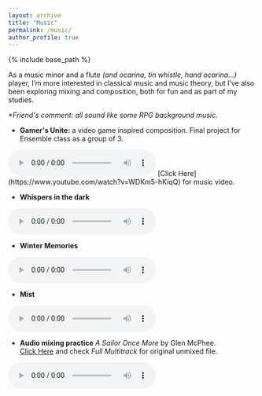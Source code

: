 ```yaml
---
layout: archive
title: "Music"
permalink: /music/
author_profile: true
---
```


{% include base_path %}

As a music minor and a flute *(and ocarina, tin whistle, hand ocarina…)* player, I’m more interested in classical music and music theory, but I’ve also been exploring  mixing and composition, both for fun and as part of my studies.

*\*Friend's comment: all sound like some RPG background music.* 

 - **Gamer's Unite:** a video game inspired composition. Final project for Ensemble class as a group of 3.  
<audio controls>
    <source src="/musics/gamers_unite.mp3" type="audio/mpeg">
</audio>
[Click Here](https://www.youtube.com/watch?v=WDKm5-hKiqQ) for music video.

 - **Whispers in the dark**  
<audio controls>
    <source src="/musics/whispers_in_the_dark.mp3" type="audio/mpeg">
</audio>


 - **Winter Memories**  
<audio controls>
    <source src="/musics/winter_memories.mp3" type="audio/mpeg">
</audio>


 - **Mist**  
<audio controls>
    <source src="/musics/mist.mp3" type="audio/mpeg">
</audio>


 - **Audio mixing practice** *A Sailor Once More* by Glen McPhee.  
[Click Here](https://cambridge-mt.com/ms/mtk/#GlenMcPhee) and check *Full Multitrack* for original unmixed file.  
<audio controls>
    <source src="/musics/a_sailor_once_more.wav" type="audio/mpeg">
</audio>

